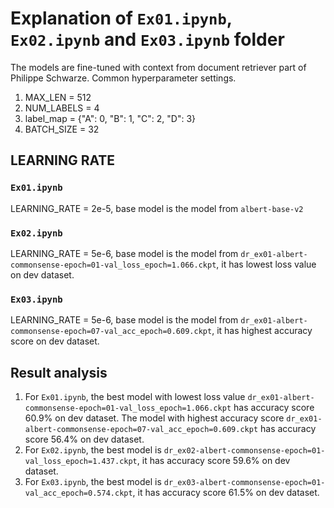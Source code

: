 # Explanation of `Ex01.ipynb`, `Ex02.ipynb` and `Ex03.ipynb` folder
The models are fine-tuned with context from document retriever part of Philippe Schwarze.
Common hyperparameter settings.
1. MAX_LEN = 512
2. NUM_LABELS = 4
3. label_map = {"A": 0, "B": 1, "C": 2, "D": 3}
4. BATCH_SIZE = 32

## LEARNING RATE
### `Ex01.ipynb`
LEARNING_RATE = 2e-5, base model is the model from `albert-base-v2`

### `Ex02.ipynb`
LEARNING_RATE = 5e-6, base model is the model from `dr_ex01-albert-commonsense-epoch=01-val_loss_epoch=1.066.ckpt`, it has lowest loss value on dev dataset.

### `Ex03.ipynb`
LEARNING_RATE = 5e-6, base model is the model from `dr_ex01-albert-commonsense-epoch=07-val_acc_epoch=0.609.ckpt`, it has highest accuracy score on dev dataset.

## Result analysis
1. For `Ex01.ipynb`, the best model with lowest loss value `dr_ex01-albert-commonsense-epoch=01-val_loss_epoch=1.066.ckpt` has accuracy score 60.9% on dev dataset. The model with highest accuracy score `dr_ex01-albert-commonsense-epoch=07-val_acc_epoch=0.609.ckpt` has accuracy score 56.4% on dev dataset.
2. For `Ex02.ipynb`, the best model is `dr_ex02-albert-commonsense-epoch=01-val_loss_epoch=1.437.ckpt`, it has accuracy score 59.6% on dev dataset.
3. For `Ex03.ipynb`, the best model is `dr_ex03-albert-commonsense-epoch=01-val_acc_epoch=0.574.ckpt`, it has accuracy score 61.5% on dev dataset.
